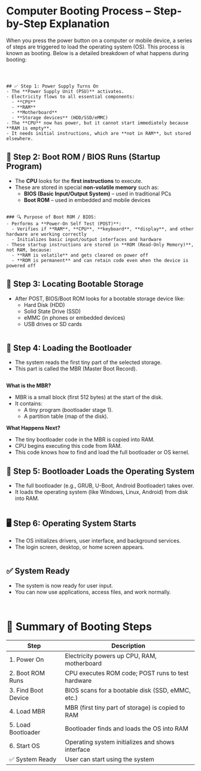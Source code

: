 # Computer Booting Process – Step-by-Step Explanation

When you press the power button on a computer or mobile device, a series of steps are triggered to load the operating system (OS). This process is known as booting. Below is a detailed breakdown of what happens during booting:
```



## ✅ Step 1: Power Supply Turns On  
- The **Power Supply Unit (PSU)** activates.  
- Electricity flows to all essential components:  
  - **CPU**  
  - **RAM**  
  - **Motherboard**  
  - **Storage devices** (HDD/SSD/eMMC)  
- The **CPU** now has power, but it cannot start immediately because **RAM is empty**.  
- It needs initial instructions, which are **not in RAM**, but stored elsewhere.  

```

## 🧠 Step 2: Boot ROM / BIOS Runs (Startup Program)  
- The **CPU** looks for the **first instructions** to execute.  
- These are stored in special **non-volatile memory** such as:  
  - **BIOS (Basic Input/Output System)** – used in traditional PCs  
  - **Boot ROM** – used in embedded and mobile devices  

```

### 🔍 Purpose of Boot ROM / BIOS:
- Performs a **Power-On Self Test (POST)**:  
  - Verifies if **RAM**, **CPU**, **keyboard**, **display**, and other hardware are working correctly  
  - Initializes basic input/output interfaces and hardware  
- These startup instructions are stored in **ROM (Read-Only Memory)**, not RAM, because:  
  - **RAM is volatile** and gets cleared on power off  
  - **ROM is permanent** and can retain code even when the device is powered off
```


## 💽 Step 3: Locating Bootable Storage  
- After POST, BIOS/Boot ROM looks for a bootable storage device like:  
  - Hard Disk (HDD)  
  - Solid State Drive (SSD)  
  - eMMC (in phones or embedded devices)  
  - USB drives or SD cards
    ```

## 📂 Step 4: Loading the Bootloader  
- The system reads the first tiny part of the selected storage.  
- This part is called the MBR (Master Boot Record).
  ```

**What is the MBR?**  
- MBR is a small block (first 512 bytes) at the start of the disk.  
- It contains:  
  - A tiny program (bootloader stage 1).  
  - A partition table (map of the disk).  

**What Happens Next?**  
- The tiny bootloader code in the MBR is copied into RAM.  
- CPU begins executing this code from RAM.  
- This code knows how to find and load the full bootloader or OS kernel.
  
## 🧾 Step 5: Bootloader Loads the Operating System  
- The full bootloader (e.g., GRUB, U-Boot, Android Bootloader) takes over.  
- It loads the operating system (like Windows, Linux, Android) from disk into RAM.
  ```

## 🖥️ Step 6: Operating System Starts  
- The OS initializes drivers, user interface, and background services.  
- The login screen, desktop, or home screen appears.
  ```

## ✅ System Ready  
- The system is now ready for user input.  
- You can now use applications, access files, and work normally.
  ```


# 🧠 Summary of Booting Steps

| Step              | Description                                               |
|-------------------|-----------------------------------------------------------|
| 1. Power On       | Electricity powers up CPU, RAM, motherboard               |
| 2. Boot ROM Runs  | CPU executes ROM code; POST runs to test hardware         |
| 3. Find Boot Device | BIOS scans for a bootable disk (SSD, eMMC, etc.)        |
| 4. Load MBR       | MBR (first tiny part of storage) is copied to RAM         |
| 5. Load Bootloader| Bootloader finds and loads the OS into RAM                |
| 6. Start OS       | Operating system initializes and shows interface          |
| ✅ System Ready   | User can start using the system                           |
```

